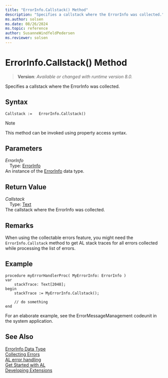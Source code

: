```yaml
---
title: "ErrorInfo.Callstack() Method"
description: "Specifies a callstack where the ErrorInfo was collected."
ms.author: solsen
ms.date: 08/26/2024
ms.topic: reference
author: SusanneWindfeldPedersen
ms.reviewer: solsen
---
```

[//]: # (START>DO_NOT_EDIT)
[//]: # (IMPORTANT:Do not edit any of the content between here and the END>DO_NOT_EDIT.)
[//]: # (Any modifications should be made in the .xml files in the ModernDev repo.)
# ErrorInfo.Callstack() Method
> **Version**: _Available or changed with runtime version 8.0._

Specifies a callstack where the ErrorInfo was collected.


## Syntax
```AL
Callstack :=   ErrorInfo.Callstack()
```
> [!NOTE]
> This method can be invoked using property access syntax.
## Parameters
*ErrorInfo*  
&emsp;Type: [ErrorInfo](errorinfo-data-type.md)  
An instance of the [ErrorInfo](errorinfo-data-type.md) data type.  

## Return Value
*Callstack*  
&emsp;Type: [Text](../text/text-data-type.md)  
The callstack where the ErrorInfo was collected.


[//]: # (IMPORTANT: END>DO_NOT_EDIT)

## Remarks

When using the collectable errors feature, you might need the `ErrorInfo.Callstack` method to get AL stack traces for all errors collected while processing the list of errors.

## Example 

```AL
procedure myErrorHandlerProc( MyErrorInfo: ErrorInfo )
var 
    stackTrace: Text[2048];
begin
    stackTrace := MyErrorInfo.Callstack();

    // do something 
end
```

For an elaborate example, see the ErrorMessageManagement codeunit in the system application.

## See Also

[ErrorInfo Data Type](errorinfo-data-type.md)  
[Collecting Errors](../../devenv-error-collection.md)  
[AL error handling](../../devenv-al-error-handling.md)  
[Get Started with AL](../../devenv-get-started.md)  
[Developing Extensions](../../devenv-dev-overview.md)